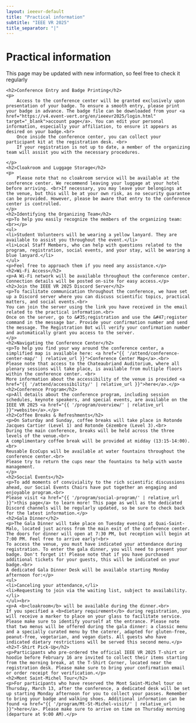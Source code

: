```yaml
---
layout: ieeevr-default
title: "Practical information"
subtitle: "IEEE VR 2025"
title_separator: "|"
---
```


<div>
    <h1>Practical information</h1>
    <p>This page may be updated with new information, so feel free to check it regularly</p>
	
    <h2>Conference Entry and Badge Printing</h2>
    <p>
        Access to the conference center will be granted exclusively upon presentation of your badge. To ensure a smooth entry, please print your badge in advance. The badge file can be downloaded from your <a href="https://v4.event-vert.org/en/ieeevr2025/login.html" target="_blank">account page</a>. You can edit your personal information, especially your affiliation, to ensure it appears as desired on your badge.<br>
		Once inside the conference center, you can collect your participant kit at the registration desk. <br>
		If your registration is not up to date, a member of the organizing team will assist you with the necessary procedures.

    </p>
    <h2>Cloakroom and Luggage Storage</h2>
    <p>
        Please note that no cloakroom service will be available at the conference center. We recommend leaving your luggage at your hotel before arriving. <br>If necessary, you may leave your belongings at the venue, but this will be at your own risk, as no security guarantee can be provided. However, please be aware that entry to the conference center is controlled.
    </p>
	<h2>Identifying the Organizing Team</h2>
	<p>To help you easily recognize the members of the organizing team:<br></p>
	<ul>
	<li>Student Volunteers will be wearing a yellow lanyard. They are available to assist you throughout the event.</li>
	<li>Local Staff Members, who can help with questions related to the program, registration, social events, and your stay, will be wearing a blue lanyard.</li>
	</ul>
	<p>Feel free to approach them if you need any assistance.</p>
	<h2>Wi-Fi Access</h2>
	<p>A Wi-Fi network will be available throughout the conference center. Connection details will be posted on-site for easy access.</p>
	<h2>Join the IEEE VR 2025 Discord Server</h2>
	<p>To facilitate communication throughout the conference, we have set up a Discord server where you can discuss scientific topics, practical matters, and social events.<br>
	You can join the server using the link you have received in the email related to the practical information.<br>
	Once on the server, go to &#35;registration and use the &#47;register command in the message bar. Provide your confirmation number and send the message. The Registration Bot will verify your confirmation number and automatically grant you access to the server.
	</p>
	<h2>Navigating the Conference Center</h2>
	<p>To help you find your way around the conference center, a simplified map is available here: <a href="{{ '/attend/conference-center-map/' | relative_url }}">Conference Center Map</a>.<br>
	Please note that access to the Chateaubriand Auditorium, where all plenary sessions will take place, is available from multiple floors within the conference center. <br>
	More information about the accessibility of the venue is provided <a href="{{ '/attend/accessibility/' | relative_url }}">here</a>.</p>
	<h2>Conference Program</h2>
	<p>All details about the conference program, including session schedules, keynote speakers, and special events, are available on the IEEE VR 2025 <a href="{{ '/program/overview/' | relative_url }}">website</a>.</p>
	<h2>Coffee Breaks & Refreshments</h2>
	<p>On Saturday and Sunday, coffee breaks will take place in Rotonde Jacques Cartier (Level 1) and Rotonde Cézembre (Level 3).<br>
	During the main conference, breaks will be held across the three levels of the venue.<br>
	A complimentary coffee break will be provided at midday (13:15-14:00).<br>
	Reusable EcoCups will be available at water fountains throughout the conference center.<br>
	Please try to return the cups near the fountains to help with waste management.
	</p>
	<h2>Social Events</h2>
	<p>To add moments of conviviality to the rich scientific discussions ahead, our Social Events Chairs have put together an engaging and enjoyable program.<br>
	Please visit <a href="{{ '/program/social-program/' | relative_url }}">this page</a> to learn more! This page as well as the dedicated Discord channels will be regularly updated, so be sure to check back for the latest information.</p>
	<h2>Gala Dinner</h2>
	<p>The Gala Dinner will take place on Tuesday evening at Quai-Saint-Malo, located just across from the main exit of the conference center. The doors for dinner will open at 7:30 PM, but reception will begin at 7:00 PM. Feel free to arrive early!<br>
	To access the venue, you must have indicated your attendance during registration. To enter the gala dinner, you will need to present your badge. Don't forget it! Please note that if you have purchased additional tickets for your guests, this will be indicated on your badge.<br>
	A dedicated Gala Dinner Desk will be available starting Monday afternoon for:</p>
	<ul>
	<li>Canceling your attendance,</li>
	<li>Requesting to join via the waiting list, subject to availability.</li>
	</ul><br>	
	<p>A <b>cloakroom</b> will be available during the dinner.<br>
	If you specified a <b>dietary requirement</b> during registration, you will receive a marker to place on your glass to facilitate service. Please make sure to identify yourself at the entrance. Please note that two menus will be offered during the gala dinner: a classic menu and a specially curated menu by the caterer, adapted for gluten-free, peanut-free, vegetarian, and vegan diets. All guests who have indicated dietary restrictions will be served this second menu.</p>
	<h2>T-Shirt Pick-Up</h2>
	<p>Participants who pre-ordered the official IEEE VR 2025 T-shirt or hoodie before February 16 are invited to collect their items starting from the morning break, at the T-Shirt Corner, located near the registration desk. Please make sure to bring your confirmation email or order receipt for verification.</p>
	<h2>Mont Saint-Michel Tour</h2>
	<p>For participants who have reserved the Mont Saint-Michel tour on Thursday, March 13, after the conference, a dedicated desk will be set up starting Monday afternoon for you to collect your passes. Remember to bring your badge and walking shoes. Additional information can be found <a href="{{ '/program/Mt-St-Michel-visit/' | relative_url }}">here</a>. Please make sure to arrive on time on Thursday morning (departure at 9:00 AM).</p>
</div>

